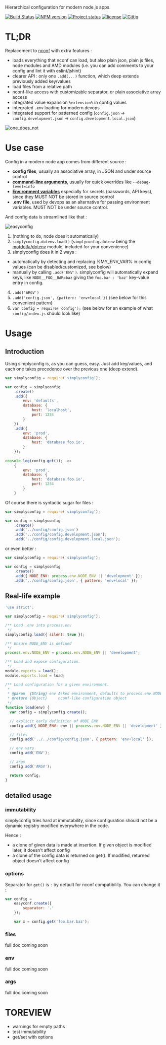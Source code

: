 Hierarchical configuration for modern node.js apps.


[![Build Status](https://travis-ci.org/Offirmo/simplyconfig.svg)](https://travis-ci.org/Offirmo/simplyconfig)
[![NPM version](https://badge.fury.io/js/simplyconfig.png)](http://badge.fury.io/js/simplyconfig)
[![Project status](http://img.shields.io/badge/project_status-highly_experimental-red.png)](http://offirmo.net/classifying-open-source-projects-status/)
[![license](http://img.shields.io/badge/license-public_domain-brightgreen.png)](http://unlicense.org/)
[![Gittip](http://img.shields.io/gittip/Offirmo.png)](https://www.gittip.com/Offirmo/)


# TL;DR
Replacement to [nconf](https://github.com/indexzero/nconf) with extra features :
* loads everything that nconf can load, but also plain json, plain js files, node modules and AMD modules (i.e. you can add comments to your config and lint it with eslint/jshint)
* clearer API : only one `.add(...)` function, which deep extends previously added key/values
* load files from a relative path
* nconf-like access with customizable separator, or plain associative array access
* integrated value expansion `%extension%` in config values
* integrated `.env` loading for modern devops
* integrated support for patterned config (`config.json` -> `config.development.json` -> `config.development.local.json`) 

![one_does_not](https://cloud.githubusercontent.com/assets/603503/10567810/30dedd02-760e-11e5-984e-075a60b58633.jpg)

# Use case

Config in a modern node app comes from different source :
* **config files**, usually an associative array, in JSON and under source control
* **[command-line arguments](https://en.wikipedia.org/wiki/Command-line_interface#Arguments)**, usually for quick overrides like `--debug-level=info`
* **[Environment variables](https://en.wikipedia.org/wiki/Environment_variable)** especially for secrets (passwords, API keys), since they MUST NOT be stored in source control
* **.env file**, used by devops as an alternative for passing environment variables. MUST NOT be under source control.

And config data is streamlined like that :

![easyconfig](https://cloud.githubusercontent.com/assets/603503/10567809/30dccf6c-760e-11e5-98c7-dfa095f4d5bc.png)

1. (nothing to do, node does it automatically)
2. `simplyconfig.dotenv.load()` (`simplyconfig.dotenv` being the [motdotla/dotenv](https://github.com/motdotla/dotenv) module, included for your convenience)
3. simplyconfig does it in 2 ways :
  * automatically by detecting and replacing %MY_ENV_VAR% in config values (can be disabled/customized, see below)
  * manually by calling `.add('ENV')`. simplyconfig will automatically expand keys, like `NODE__FOO__BAR=baz` giving the `foo.bar : 'baz'` key-value entry in config.
4. `.add('ARGV')`
5. `.add('config.json', {pattern: 'env+local'})` (see below for this convenient pattern)
6. `var config = require('config');` (see below for an example of what `config/index.js` should look like)


# Usage

## Introduction
Using simplyconfig is, as you can guess, easy. Just add key/values,
and each one takes precedence over the previous one (deep extend).

```javascript
var simplyconfig = require('simplyconfig');

var config = simplyconfig
	.create()
	.add({
		env: 'defaults',
		database: {
			host: 'localhost',
			port: 1234
		}
	})
	.add({
		env: 'prod',
		database: {
			host: 'database.foo.io',
		}
	});
	
console.log(config.get()); ->>
	{
		env: 'prod',
		database: {
			host: 'database.foo.io',
			port: 1234
		}
	}
```

Of course there is syntactic sugar for files :

```javascript
var simplyconfig = require('simplyconfig');

var config = simplyconfig
	.create()
	.add('../config/config.json')
	.add('../config/config.development.json');
	.add('../config/config.development.local.json');
```
or even better :
```javascript
var simplyconfig = require('simplyconfig');

var config = simplyconfig
	.create()
	.add({ NODE_ENV: process.env.NODE_ENV || 'development' });
	.add('../config/config.json', { pattern: 'env+local' });
```


## Real-life example

```javascript
'use strict';

var simplyconfig = require('simplyconfig');

/** Load .env into process.env
 */
simplyconfig.load({ silent: true });

/** Ensure NODE_ENV is defined
 */
process.env.NODE_ENV = process.env.NODE_ENV || 'development';

/** Load and expose configuration.
 */
module.exports = load();
module.exports.load = load;

/** Load configuration for a given environment.
 *
 * @param  {String} env Asked environment, defaults to process.env.NODE_ENV
 * @return {Object}     nconf-like configuration object
 */
function load(env) {
  var config = simplyconfig.create();

  // explicit early definition of NODE_ENV
  config.add({ NODE_ENV: env || process.env.NODE_ENV || 'development' });

  // files
  config.add('../../config/config.json', { pattern: 'env+local' });

  // env vars
  config.add('ENV');

  // args
  config.add('ARGV');

  return config;
}
```

## detailed usage

### immutability
simplyconfig tries hard at immutability, since configuration should not be a dynamic registry
modified everywhere in the code.

Hence :
* a clone of given data is made at insertion. If given object is modified later, it doesn't affect config
* a clone of the config data is returned on get(). If modified, returned object doesn't affect config


### options
Separator for `get()` is `:` by default for nconf compatibility. You can change it :
```javascript
var config =
	easyconf.create({
		separator: '.'
	});

	var x = config.get('foo.bar.baz');
```

### files
full doc coming soon

### env
full doc coming soon

### args
full doc coming soon


# TOREVIEW

* warnings for empty paths
* test immutability
* get/set with options
